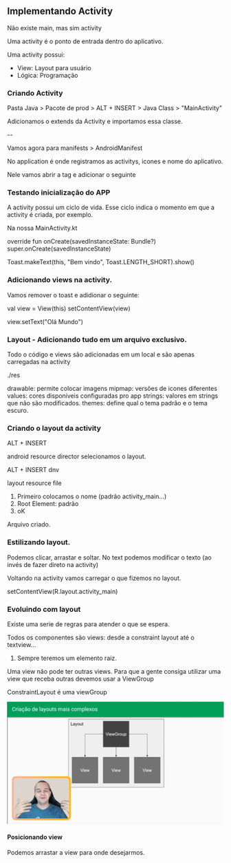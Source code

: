 ## Implementando Activity

Não existe main, mas sim activity

Uma activity é o ponto de entrada dentro do aplicativo.

Uma activity possui:
 
- View: Layout para usuário
- Lógica: Programação

### Criando Activity

Pasta Java > Pacote de prod > ALT + INSERT > Java Class > "MainActivity"

Adicionamos o extends da Activity e importamos essa classe.

--

Vamos agora para manifests > AndroidManifest

No application é onde registramos as activitys, icones e nome do aplicativo.

Nele vamos abrir a tag e adicionar o seguinte

<activity android:name=".MainActivity">
    <intent-filter>
        <action android:name"android.intent.action.MAIN"
        <category android:name="android.intent.category.LAUNCHER"
    <intent-filter>
</activity>

### Testando inicialização do APP

A activity possui um ciclo de vida. Esse ciclo indica o momento em que a activity é criada, por exemplo.

Na nossa MainActivity.kt

override fun onCreate(savedInstanceState: Bundle?)
super.onCreate(savedInstanceState) 

Toast.makeText(this, "Bem vindo", Toast.LENGTH_SHORT).show()

### Adicionando views na activity.

Vamos remover o toast e adidionar o seguinte:

val view = View(this) <!-- aqui ele pede um argumento necessário. -->
setContentView(view)

<!-- Para comportamentos mais específcios, por exemplo. adicionar texto

usamos a TextView. -->

view.setText("Olá Mundo")

### Layout - Adicionando tudo em um arquivo exclusivo.

Todo o código e views são adicionadas em um local e são apenas carregadas na activity

./res

drawable: permite colocar imagens
mipmap: versões de icones diferentes
values: cores disponíveis configuradas pro app
strings: valores em strings que não são modificados.
themes: define qual o tema padrão e o tema escuro.

### Criando o layout da activity

ALT + INSERT

android resource director
selecionamos o layout.

ALT + INSERT dnv

layout resource file

1. Primeiro colocamos o nome (padrão activity_main...)
2. Root Element: padrão
3. oK

Arquivo criado.

### Estilizando layout.

Podemos clicar, arrastar e soltar.
No text podemos modificar o texto (ao invés de fazer direto na activity)

Voltando na activity vamos carregar o que fizemos no layout.

setContentView(R.layout.activity_main) <!-- Carregando o layout -->
<!-- Podemos apagar o texto adicionado anteriormente. -->

### Evoluindo com layout

Existe uma serie de regras para atender o que se espera.

Todos os componentes são views: desde a constraint layout até o textview...

1. Sempre teremos um elemento raiz.

Uma view não pode ter outras views.
Para que a gente consiga utilizar uma view que receba outras devemos usar a ViewGroup

ConstraintLayout é uma viewGroup

![alt text](image-1.png)

<!-- Constraint layout -->

#### Posicionando view

Podemos arrastar a view para onde desejarmos.